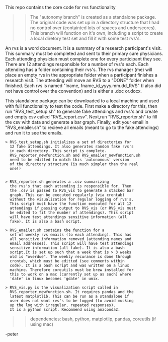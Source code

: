 This repo contains the core code for rvs functionality

 >> The "autonomy branch" is created as a standalone package.
 The original code was set up in a directory structure that I
 had no control over (containted lots of spaces and underscores).
 This branch will function on it's own, including a script to
 create a local diretory test set and fill it with some test rvs's.

An rvs is a word document. It is a summary of a research
participant's visit. This summary must be completed and sent to
their primary care physicians. Each attending physician must complete
one for every participant they see. There are 12 attendings responsible
for a number of rvs's each. Each attending has a folder containing
their rvs's. The rvs manager (me) will place an empty rvs in the appropriate
folder when a participant finishes a research visit. The attending will
move an RVS to a "DONE" folder when finished. Each rvs is named
"lname, fname_id_yyyy.mm.dd_RVS" (I also did not have control over the convention) and is either a .doc or.docx.

This standalone package can be downloaded to a local machine and used with
full functionality to test the code. First make a directory for this, then
run "RVS_test_setup.sh" to generate fake attendings and rvs's and create and
empty csv called "RVS_report.csv". Next,run "RVS_reporter.sh" to fill the 
csv with data and generate a bar graph. Finally, edit your email in 
"RVS_emailer.sh" to recieve all emails (meant to go to the fake attendings)
and run it to see the emails.

	> RVS_test_setup.sh initializes a set of directories for
	  12 fake attendings. It also generates random fake rvs's
	  in each directory. This script is complete.
	  RVS_reporter_newfunction.sh and RVS_emailer_newfunction.sh
	  need to be editted to match this `autonomous' version
	  of the directory structure (is much simpler than the real
	  one!)


	> RVS_reporter.sh generates a .csv summarizing
	  the rvs's that each attending is responsible for. Then
	  the .csv is passed to RVS_vis to generate a stacked bar
	  graph. This can be executed regularly (via crontab)
	  without the visualization for regular logging of rvs's.
	  This script must have the function executed for all 12
	  attendings if passing output to RVS_vis (or RVS_vis must
	  be edited to fit the number of attendings). This script
	  will have test attendings sensitive information (all
	  fake). It is also a bash script.

	> RVS_emailer.sh contains the function for a
	  set of weekly rvs emails (to each attending). This has
	  all sensitive information removed (attending names and
	  email addresses). This script will have test attendings
	  sensitive information (all fake). It is also a bash
	  script.It is set up such that a week that is > 3 weeks
	  old is "overdue". The weekly recurance is done through
	  crontab, which must be editted (see comments within
	  code). It is a bash script and was written on a linux
	  machine. Therefore coreutils must be brew installed for
	  this to work on a mac (currently set up as such) where
	  'date' in linux becomes 'gdate' in unix.

	> RVS_vis.py is the visualization script called in
	  RVS_reporter_newfunction.sh. It requires pandas and the
	  latest matplotlib. This can be run as a standalone if
	  user does not want rvs's to be logged (to avoid mucking
	  up the log with irregular, repeated responses).
	  It is a python script. Recommend using anaconda2.

 >> dependencies: bash, python, matplotlip, pandas, coreutils (if using mac)
 
-peter